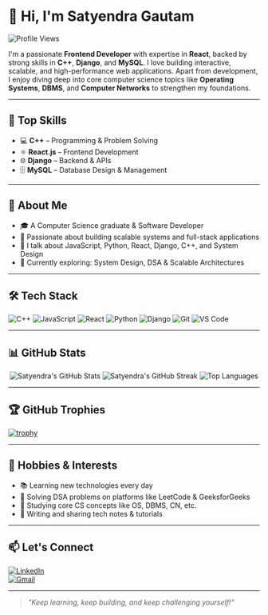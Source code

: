 # 👋 Hi, I'm Satyendra Gautam
![Profile Views](https://komarev.com/ghpvc/?username=satyendragautam&color=blue)

I'm a passionate **Frontend Developer** with expertise in **React**, backed by strong skills in **C++**, **Django**, and **MySQL**. I love building interactive, scalable, and high-performance web applications. Apart from development, I enjoy diving deep into core computer science topics like **Operating Systems**, **DBMS**, and **Computer Networks** to strengthen my foundations.

---

## 🚀 Top Skills

- 💻 **C++** – Programming & Problem Solving  
- ⚛️ **React.js** – Frontend Development
- 🌐 **Django** – Backend & APIs  
- 🗄️ **MySQL** – Database Design & Management  

---

## 🧠 About Me

- 🎓 A Computer Science graduate & Software Developer  
- 🧠 Passionate about building scalable systems and full-stack applications  
- 💬 I talk about JavaScript, Python, React, Django, C++, and System Design  
- 🌱 Currently exploring: System Design, DSA & Scalable Architectures  

---

## 🛠️ Tech Stack

![C++](https://img.shields.io/badge/-C++-00599C?style=flat-square&logo=cplusplus)
![JavaScript](https://img.shields.io/badge/-JavaScript-black?style=flat-square&logo=javascript)
![React](https://img.shields.io/badge/-React-black?style=flat-square&logo=react)
![Python](https://img.shields.io/badge/-Python-blue?style=flat-square&logo=python)
![Django](https://img.shields.io/badge/-Django-092E20?style=flat-square&logo=django)
![Git](https://img.shields.io/badge/-Git-black?style=flat-square&logo=git)
![VS Code](https://img.shields.io/badge/-VS%20Code-007ACC?style=flat-square&logo=visual-studio-code)

---

## 📊 GitHub Stats

<p align="center">
  <img src="https://github-readme-stats.vercel.app/api?username=satyendragautam901&show_icons=true&theme=radical" alt="Satyendra's GitHub Stats" />
  <img src="https://github-readme-streak-stats.herokuapp.com/?user=satyendragautam901&theme=radical" alt="Satyendra's GitHub Streak" />
  <img src="https://github-readme-stats.vercel.app/api/top-langs/?username=satyendragautam901&layout=compact&theme=radical" alt="Top Languages" />
</p>

---

## 🏆 GitHub Trophies

[![trophy](https://github-profile-trophy.vercel.app/?username=satyendragautam901&theme=onedark)](https://github.com/ryo-ma/github-profile-trophy)

---

## 🌱 Hobbies & Interests

- 📚 Learning new technologies every day  
- 🧩 Solving DSA problems on platforms like LeetCode & GeeksforGeeks  
- 📖 Studying core CS concepts like OS, DBMS, CN, etc.  
- 🧠 Writing and sharing tech notes & tutorials  

---

## 📫 Let's Connect

[![LinkedIn](https://img.shields.io/badge/LinkedIn-blue?style=flat-square&logo=linkedin)](https://www.linkedin.com/in/satyendra-gautam-525220244)  
[![Gmail](https://img.shields.io/badge/Gmail-red?style=flat-square&logo=gmail&logoColor=white)](mailto:satyendragautamm623@gmail.com)

---

> _"Keep learning, keep building, and keep challenging yourself!"_
